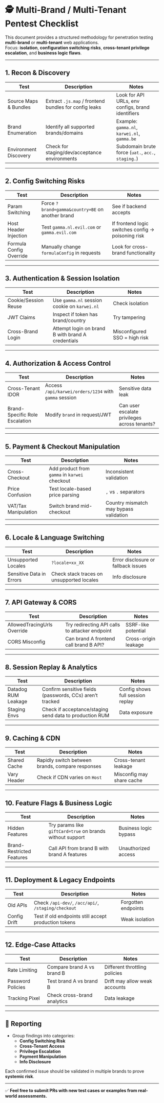 # 🕵️ Multi-Brand / Multi-Tenant Pentest Checklist

This document provides a structured methodology for penetration testing **multi-brand** or **multi-tenant** web applications.  
Focus: **isolation**, **configuration switching risks**, **cross-tenant privilege escalation**, and **business logic flaws**.

---

## 1. Recon & Discovery
| Test | Description | Notes |
|------|-------------|-------|
| Source Maps & Bundles | Extract `.js.map` / frontend bundles for config leaks | Look for API URLs, env configs, brand identifiers |
| Brand Enumeration | Identify all supported brands/domains | Example: `gamma.nl`, `karwei.nl`, `gamma.be` |
| Environment Discovery | Check for staging/dev/acceptance environments | Subdomain brute force (`uat.`, `acc.`, `staging.`) |

---

## 2. Config Switching Risks
| Test | Description | Notes |
|------|-------------|-------|
| Param Switching | Force `?brand=gamma&country=BE` on another brand | See if backend accepts |
| Host Header Injection | Test `gamma.nl.evil.com` or `gamma.evil.com` | If frontend logic switches config → poisoning risk |
| Formula Config Override | Manually change `formulaConfig` in requests | Look for cross-brand functionality |

---

## 3. Authentication & Session Isolation
| Test | Description | Notes |
|------|-------------|-------|
| Cookie/Session Reuse | Use `gamma.nl` session cookie on `karwei.nl` | Check isolation |
| JWT Claims | Inspect if token has brand/country | Try tampering |
| Cross-Brand Login | Attempt login on brand B with brand A credentials | Misconfigured SSO = high risk |

---

## 4. Authorization & Access Control
| Test | Description | Notes |
|------|-------------|-------|
| Cross-Tenant IDOR | Access `/api/karwei/orders/1234` with `gamma` session | Sensitive data leak |
| Brand-Specific Role Escalation | Modify `brand` in request/JWT | Can user escalate privileges across tenants? |

---

## 5. Payment & Checkout Manipulation
| Test | Description | Notes |
|------|-------------|-------|
| Cross-Checkout | Add product from `gamma` in `karwei` checkout | Inconsistent validation |
| Price Confusion | Test locale-based price parsing | `,` vs `.` separators |
| VAT/Tax Manipulation | Switch brand mid-checkout | Country mismatch may bypass validation |

---

## 6. Locale & Language Switching
| Test | Description | Notes |
|------|-------------|-------|
| Unsupported Locales | `?locale=xx_XX` | Error disclosure or fallback issues |
| Sensitive Data in Errors | Check stack traces on unsupported locales | Info disclosure |

---

## 7. API Gateway & CORS
| Test | Description | Notes |
|------|-------------|-------|
| AllowedTracingUrls Override | Try redirecting API calls to attacker endpoint | SSRF-like potential |
| CORS Misconfig | Can brand A frontend call brand B API? | Cross-origin leakage |

---

## 8. Session Replay & Analytics
| Test | Description | Notes |
|------|-------------|-------|
| Datadog RUM Leakage | Confirm sensitive fields (passwords, CCs) aren’t tracked | Config shows full session replay |
| Staging Envs | Check if acceptance/staging send data to production RUM | Data exposure |

---

## 9. Caching & CDN
| Test | Description | Notes |
|------|-------------|-------|
| Shared Cache | Rapidly switch between brands, compare responses | Cross-tenant leakage |
| Vary Header | Check if CDN varies on `Host` | Misconfig may share cache |

---

## 10. Feature Flags & Business Logic
| Test | Description | Notes |
|------|-------------|-------|
| Hidden Features | Try params like `giftCard=true` on brands without support | Business logic bypass |
| Brand-Restricted Features | Call API from brand B with brand A features | Unauthorized access |

---

## 11. Deployment & Legacy Endpoints
| Test | Description | Notes |
|------|-------------|-------|
| Old APIs | Check `/api-dev/`, `/acc/api/`, `/staging/checkout` | Forgotten endpoints |
| Config Drift | Test if old endpoints still accept production tokens | Weak isolation |

---

## 12. Edge-Case Attacks
| Test | Description | Notes |
|------|-------------|-------|
| Rate Limiting | Compare brand A vs brand B | Different throttling policies |
| Password Policies | Test brand A vs brand B | Drift may allow weak accounts |
| Tracking Pixel | Check cross-brand analytics | Data leakage |

---

## 📌 Reporting
- Group findings into categories:  
  - **Config Switching Risk**  
  - **Cross-Tenant Access**  
  - **Privilege Escalation**  
  - **Payment Manipulation**  
  - **Info Disclosure**  

Each confirmed issue should be validated in multiple brands to prove **systemic risk**.

---

✅ **Feel free to submit PRs with new test cases or examples from real-world assessments.**
